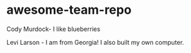 # awesome-team-repo

Cody Murdock- I like blueberries

Levi Larson - I am from Georgia! I also built my own computer.